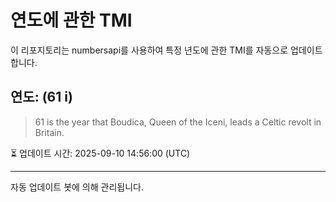 
# 연도에 관한 TMI

이 리포지토리는 numbersapi를 사용하여 특정 년도에 관한 TMI를 자동으로 업데이트합니다.

## 연도: (61 i)
> 61 is the year that Boudica, Queen of the Iceni, leads a Celtic revolt in Britain.

⏳ 업데이트 시간: 2025-09-10 14:56:00 (UTC)

---
자동 업데이트 봇에 의해 관리됩니다.
